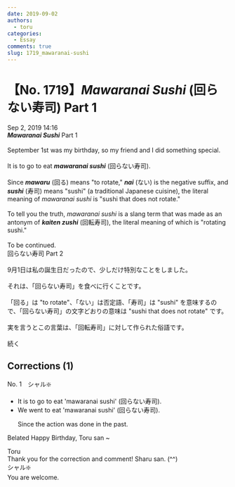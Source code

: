 ```yaml
---
date: 2019-09-02
authors:
  - toru
categories:
  - Essay
comments: true
slug: 1719_mawaranai-sushi
---
```


# 【No. 1719】<strong><em>Mawaranai Sushi</strong></em> (回らない寿司) Part 1
<div class="date">Sep 2, 2019 14:16</div>
<div id="post"><div id="body_show_ori">
<strong><em>Mawaranai Sushi</strong></em> Part 1<br/><br/>September 1st was my birthday, so my friend and I did something special.<br/><br/>It is to go to eat <strong><em>mawaranai sushi</em></strong> (回らない寿司).<br/><br/>Since <strong><em>mawaru</em></strong> (回る) means "to rotate," <strong><em>nai</em></strong> (ない) is the negative suffix, and <strong><em>sushi</em></strong> (寿司) means "sushi" (a traditional Japanese cuisine), the literal meaning of <em>mawaranai sushi</em> is "sushi that does not rotate."<br/><br/>To tell you the truth, <em>mawaranai sushi</em> is a slang term that was made as an antonym of <strong><em>kaiten zushi</em></strong> (回転寿司), the literal meaning of which is "rotating sushi."<br/><br/>To be continued.
</div></div>

<!-- more -->

<div id="post_ja"><div id="body_show_mo">
回らない寿司 Part 2<br/><br/>9月1日は私の誕生日だったので、少しだけ特別なことをしました。<br/><br/>それは、「回らない寿司」を食べに行くことです。<br/><br/>「回る」は "to rotate"、「ない」は否定語、「寿司」は "sushi" を意味するので、「回らない寿司」の文字どおりの意味は "sushi that does not rotate" です。<br/><br/>実を言うとこの言葉は、「回転寿司」に対して作られた俗語です。<br/><br/>続く
</div></div>

## Corrections (1)
<div id="block"><div class="first_name"> No. 1　<span class="just_name">シャル❇️</span></div><div id="block2">
<ul class="correction_field">
<li class="incorrect">It is to go to eat 'mawaranai sushi' (回らない寿司).</li>
<li class="corrected correct">
We went to eat 'mawaranai sushi' (回らない寿司).
<p class="correction_comment">Since the action was done in the past.</p>
</li>
</ul>
<p class="comment_small">
 Belated Happy Birthday, Toru san ~
</p>

</div><div class="name"><span class="just_name">Toru</span><br>
Thank you for the correction and comment! Sharu san. (^^)
</div>
<div class="name"><span class="just_name">シャル❇️</span><br>
You are welcome.
</div>
</div>
